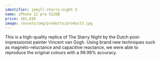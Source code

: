 ```yaml
---
identifier: jekyll-starry-night-3
name: iPhone 12 pro 512GB
price: 101,810
image: /assets/img/products/product3.jpg
---
```


This is a high-quality replica of The Starry Night by the Dutch post-impressionist painter Vincent van Gogh. Using brand new techniques such as magneto-reluctance and capacitive reactance, we were able to reproduce the original colours with a 99.99% accuracy.


